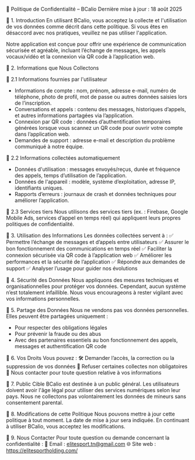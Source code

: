 📜 Politique de Confidentialité – BCalio
Dernière mise à jour : 18 août 2025

🔹 1. Introduction
En utilisant BCalio, vous acceptez la collecte et l'utilisation de vos données comme décrit dans cette politique.
Si vous êtes en désaccord avec nos pratiques, veuillez ne pas utiliser l'application.

Notre application est conçue pour offrir une expérience de communication sécurisée et agréable, incluant l’échange de messages, les appels vocaux/vidéo et la connexion via QR code à l’application web.

🔹 2. Informations que Nous Collectons

📌 2.1 Informations fournies par l'utilisateur
- Informations de compte : nom, prénom, adresse e-mail, numéro de téléphone, photo de profil, mot de passe ou autres données saisies lors de l’inscription.
- Conversations et appels : contenu des messages, historiques d’appels, et autres informations partagées via l’application.
- Connexion par QR code : données d’authentification temporaires générées lorsque vous scannez un QR code pour ouvrir votre compte dans l’application web.
- Demandes de support : adresse e-mail et description du problème communiqué à notre équipe.

📌 2.2 Informations collectées automatiquement
- Données d'utilisation : messages envoyés/reçus, durée et fréquence des appels, temps d’utilisation de l’application.
- Données de l'appareil : modèle, système d’exploitation, adresse IP, identifiants uniques.
- Rapports d’erreurs : journaux de crash et données techniques pour améliorer l’application.

📌 2.3 Services tiers
Nous utilisons des services tiers (ex. : Firebase, Google Mobile Ads, services d’appel en temps réel) qui appliquent leurs propres politiques de confidentialité.

🔹 3. Utilisation des Informations
Les données collectées servent à :
✅ Permettre l’échange de messages et d’appels entre utilisateurs
✅ Assurer le bon fonctionnement des communications en temps réel
✅ Faciliter la connexion sécurisée via QR code à l’application web
✅ Améliorer les performances et la sécurité de l’application
✅ Répondre aux demandes de support
✅ Analyser l’usage pour guider nos évolutions

🔹 4. Sécurité des Données
Nous appliquons des mesures techniques et organisationnelles pour protéger vos données.
Cependant, aucun système n’est totalement infaillible. Nous vous encourageons à rester vigilant avec vos informations personnelles.

🔹 5. Partage des Données
Nous ne vendons pas vos données personnelles. Elles peuvent être partagées uniquement :
- Pour respecter des obligations légales
- Pour prévenir la fraude ou des abus
- Avec des partenaires essentiels au bon fonctionnement des appels, messages et authentification QR code

🔹 6. Vos Droits
Vous pouvez :
🛠 Demander l’accès, la correction ou la suppression de vos données
🚫 Refuser certaines collectes non obligatoires
📩 Nous contacter pour toute question relative à vos informations

🔹 7. Public Cible
BCalio est destinée à un public général. Les utilisateurs doivent avoir l'âge légal pour utiliser des services numériques selon leur pays.
Nous ne collectons pas volontairement les données de mineurs sans consentement parental.

🔹 8. Modifications de cette Politique
Nous pouvons mettre à jour cette politique à tout moment. La date de mise à jour sera indiquée.
En continuant à utiliser BCalio, vous acceptez les modifications.

🔹 9. Nous Contacter
Pour toute question ou demande concernant la confidentialité :
📧 Email : elitesport.tn@gmail.com
🌐 Site web : https://elitesportholding.com/
